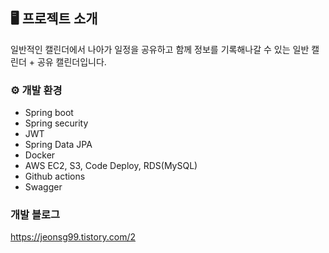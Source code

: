 ## 🖥️ 프로젝트 소개
일반적인 캘린더에서 나아가 일정을 공유하고 함께 정보를 기록해나갈 수 있는 일반 캘린더 + 공유 캘린더입니다.
<br>

### ⚙️ 개발 환경
- Spring boot
- Spring security
- JWT
- Spring Data JPA
- Docker
- AWS EC2, S3, Code Deploy, RDS(MySQL)
- Github actions
- Swagger


### 개발 블로그
<https://jeonsg99.tistory.com/2>
